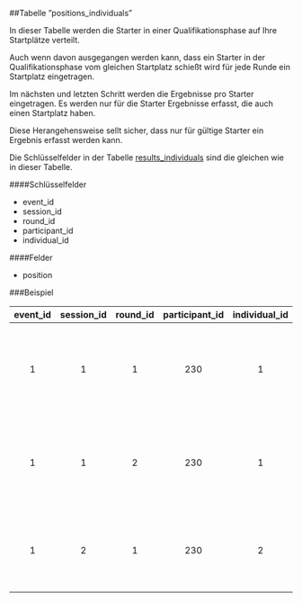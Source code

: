 ##Tabelle ”positions_individuals”

In dieser Tabelle werden die Starter in einer Qualifikationsphase auf Ihre Startplätze verteilt.

Auch wenn davon ausgegangen werden kann, dass ein Starter in der Qualifikationsphase vom gleichen Startplatz schießt wird für jede Runde ein Startplatz eingetragen.

Im nächsten und letzten Schritt werden die Ergebnisse pro Starter eingetragen. Es werden nur für die Starter Ergebnisse erfasst, die auch einen Startplatz haben.

Diese Herangehensweise sellt sicher, dass nur für gültige Starter ein Ergebnis erfasst werden kann. 

Die Schlüsselfelder in der Tabelle [results_individuals] sind die gleichen wie in dieser Tabelle.

####Schlüsselfelder
* event_id
* session_id
* round_id
* participant_id
* individual_id

####Felder
* position


###Beispiel

event_id|session_id|round_id|participant_id|individual_id|position|Beschreibung
:------:|:--------:|:------:|:------------:|:-----------:|:------:|:-
1|1|1|230|1|10A|Starter 1.230.1 hat in der ersten Runde im ersten Durchgang Startplatz 10A
1|1|2|230|1|10A|Starter 1.230.1 hat in der zweiten Runde im ersten Durchgang Startplatz 10A
1|2|1|230|2|3B|Starter 1.230.2 hat in der ersten Runde im zweiten Durchgang Startplatz 3B


[results_individuals]: kapitel_05_01.md
